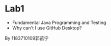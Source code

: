 # Lab1

- Fundamental Java Programming and Testing
- Why can't I use GitHub Desktop?

By 1183710109郭茁宁

